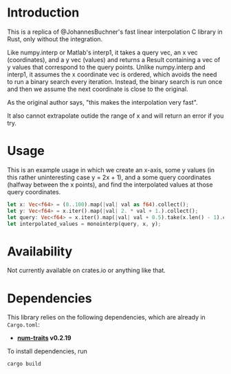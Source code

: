 # Introduction

This is a replica of @JohannesBuchner's fast linear interpolation C library in Rust, only without the integration. 

Like numpy.interp or Matlab's interp1, it takes a query vec, an x vec (coordinates), and a y vec (values) and returns a Result containing a vec of y values that correspond to the query points. Unlike numpy.interp and interp1, it assumes the x coordinate vec is ordered, which avoids the need to run a binary search every iteration. Instead, the binary search is run once and then we assume the next coordinate is close to the original. 

As the original author says, "this makes the interpolation very fast".

It also cannot extrapolate outide the range of x and will return an error if you try.

# Usage

This is an example usage in which we create an x-axis, some y values (in this rather uninteresting case y = 2x + 1), and a some query coordinates (halfway between the x points), and find the interpolated values at those query coordinates.

```rust
let x: Vec<f64> = (0..100).map(|val| val as f64).collect();
let y: Vec<f64> = x.iter().map(|val| 2. * val + 1.).collect();
let query: Vec<f64> = x.iter().map(|val| val + 0.5).take(x.len() - 1).collect();
let interpolated_values = monointerp(query, x, y);
```

# Availability

Not currently available on crates.io or anything like that.

# Dependencies

This library relies on the following dependencies, which are already in `Cargo.toml`:

- **[num-traits](https://crates.io/crates/num-traits) v0.2.19**

To install dependencies, run 

```bash
cargo build
```
